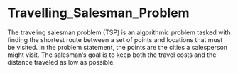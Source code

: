 # Travelling_Salesman_Problem
<p>
 The traveling salesman problem (TSP) is an algorithmic problem tasked with finding the shortest route between a set of points and locations that must be visited. In the problem statement, the points are the cities a salesperson might visit. The salesman‘s goal is to keep both the travel costs and the distance traveled as low as possible.

</p>
